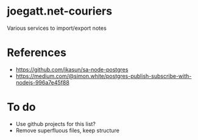 # joegatt.net-couriers

Various services to import/export notes

# References

- https://github.com/jkasun/sa-node-postgres
- https://medium.com/@simon.white/postgres-publish-subscribe-with-nodejs-996a7e45f88

# To do

- Use github projects for this list?
- Remove superfluous files, keep structure

